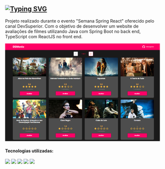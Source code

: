 <h2> <a href="https://git.io/typing-svg"><img src="https://readme-typing-svg.herokuapp.com/?color=e269c7&size=30&center=true&vCenter=true&font=Paytone+One&duration=1&repeat=false&random=false&width=1000&lines=DS+Movie" alt="Typing SVG" /></a></h2>

Projeto realizado durante o evento "Semana Spring React" oferecido pelo canal DevSuperior. Com o objetivo de desenvolver um website de avaliações de filmes utilizando Java com Spring Boot no back end, TypeScript com ReactJS no front end.

<div align="center">
     <img src="img/ProjDSMovie.png">
</div>


#### Tecnologias utilizadas:
<div >
     <img src="https://img.shields.io/badge/react-%2320232a.svg?style=for-the-badge&logo=react&logoColor=%2361DAFB" />
     <img src="https://img.shields.io/badge/Java-ED8B00?style=for-the-badge&logo=openjdk&logoColor=white"/> 
     <img src="https://img.shields.io/badge/spring-%236DB33F.svg?style=for-the-badge&logo=spring&logoColor=white" />
     <img src="https://img.shields.io/badge/typescript-%23007ACC.svg?style=for-the-badge&logo=typescript&logoColor=white"/> 
     <img src="https://img.shields.io/badge/VS%20Code-0078d7.svg?style=for-the-badge&logo=visual-studio-code&logoColor=white"/>
</div>
